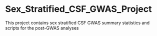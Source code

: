 # Sex_Stratified_CSF_GWAS_Project
This project contains sex stratified CSF GWAS summary statistics and scripts for the post-GWAS analyses
